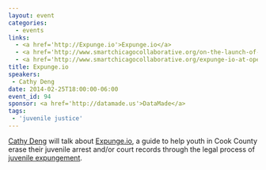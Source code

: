 ```yaml
---
layout: event
categories: 
  - events
links:
  - <a href='http://Expunge.io'>Expunge.io</a>
  - <a href='http://www.smartchicagocollaborative.org/on-the-launch-of-expunge-io/'>On the Launch of Expunge.io</a>
  - <a href='http://www.smartchicagocollaborative.org/expunge-io-at-opengov-hack-night/'>Expunge.io at OpenGov Hack Night</a>
title: Expunge.io
speakers: 
 - Cathy Deng
date: 2014-02-25T18:00:00-06:00
event_id: 94
sponsor: <a href='http://datamade.us'>DataMade</a>
tags: 
 - 'juvenile justice'
---
```


<p><a href='https://twitter.com/cthydng'>Cathy Deng</a> will talk about <a href='http://www.expunge.io/'>Expunge.io</a>, a guide to help youth in Cook County erase their juvenile arrest and/or court records through the legal process of <a href='http://www.wbez.org/news/why-it-so-hard-expunge-juvenile-records-cook-county-105257'>juvenile expungement</a>.</p>
